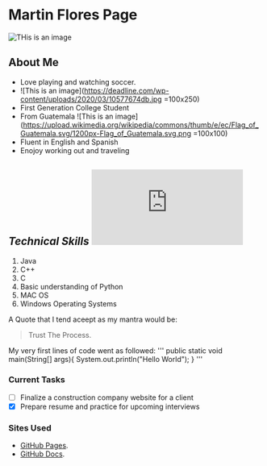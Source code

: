 # Martin Flores Page
![THis is an image](https://inteng-storage.s3.amazonaws.com/img/iea/nR6bkXZxwo/sizes/software-engineering-skills_resize_md.jpg)
## **About Me**
- Love playing and watching soccer.
- ![This is an image](https://deadline.com/wp-content/uploads/2020/03/10577674db.jpg =100x250)
- First Generation College Student
- From Guatemala
  ![This is an image](https://upload.wikimedia.org/wikipedia/commons/thumb/e/ec/Flag_of_Guatemala.svg/1200px-Flag_of_Guatemala.svg.png =100x100)
- Fluent in English and Spanish
- Enojoy working out and traveling
  

## _Technical Skills_ ![This is a link](https://github.com/Martin-Flores1023/GitHub-Pages/blob/main/index.md#:~:text=Technical-,Skills,-Java)
1. Java
2. C++
3. C
4. Basic understanding of Python
5. MAC OS 
6. Windows Operating Systems
   
A Quote that I tend aceept as my mantra would be:
> Trust The Process.

My very first lines of code went as followed:
'''
public static void main(String[] args){
    System.out.println("Hello World");
}
'''
 
### Current Tasks ###
- [ ] Finalize a construction company website for a client
- [X] Prepare resume and practice for upcoming interviews

### Sites Used ###
- [GitHub Pages](https://pages.github.com/).
- [GitHub Docs](https://docs.github.com/).
  